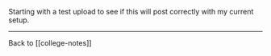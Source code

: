 Starting with a test upload to see if this will post correctly with my current setup.

---
Back to [[college-notes]]